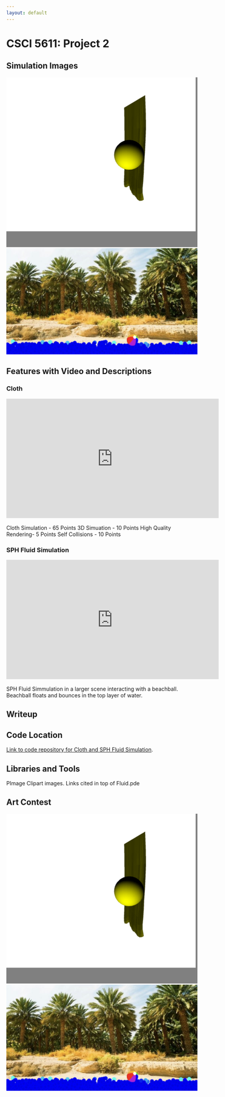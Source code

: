 ```yaml
---
layout: default
---
```

# CSCI 5611: Project 2
## Simulation Images
![Cloth](https://github.com/seboelter/seboelter.github.io/blob/master/ArtContest1.png)
![Beach](https://github.com/seboelter/seboelter.github.io/blob/master/ArtContest2.png)

## Features with Video and Descriptions

### Cloth
<iframe width="560" height="315" src="https://www.youtube.com/embed/gZQtXxkmfhg?si=qElGS82LpZJ9Dikd" title="YouTube video player" frameborder="0" allow="accelerometer; autoplay; clipboard-write; encrypted-media; gyroscope; picture-in-picture; web-share" allowfullscreen></iframe>

Cloth Simulation - 65 Points
3D Simuation - 10 Points
High Quality Rendering- 5 Points
Self Collisions - 10 Points

### SPH Fluid Simulation
<iframe width="560" height="315" src="https://www.youtube.com/embed/IKPuJWKERDY?si=KBbrufAoDlz34LIs" title="YouTube video player" frameborder="0" allow="accelerometer; autoplay; clipboard-write; encrypted-media; gyroscope; picture-in-picture; web-share" allowfullscreen></iframe>

SPH Fluid Simmulation in a larger scene interacting with a beachball. Beachball floats and bounces in the top layer of water.

## Writeup


## Code Location
[Link to code repository for Cloth and SPH Fluid Simulation](https://github.com/seboelter/Animation-in-Games-Project-2).

## Libraries and Tools
PImage
Clipart images.  Links cited in top of Fluid.pde

## Art Contest

![Cloth](https://github.com/seboelter/seboelter.github.io/blob/master/ArtContest1.png)
![Beach](https://github.com/seboelter/seboelter.github.io/blob/master/ArtContest2.png)

